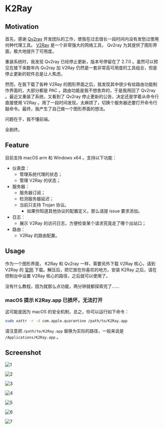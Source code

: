# K2Ray

## Motivation

首先，感谢 [Qv2ray](https://qv2ray.net/) 开发团队的工作，使我在过去很长一段时间内没有发愁过使用何种代理工具。 [V2Ray](https://www.v2fly.org) 是一个非常强大的网络工具， Qv2ray 为其提供了图形界面，极大地提升了可用度。

重装系统时，我发现 Qv2ray 已经停止更新，版本号停留在了 2.7.0 。虽然可以预见在接下来数年内 Qv2ray 加 V2Ray 仍然是一套非常高可用度的工具组合，但是停止更新的软件总是让人焦虑。

然而，在我下载了各种 V2Ray 的图形界面之后，我发现其中很少有给路由功能制作界面的，大部分都是 PAC 。路由功能是我不想舍弃的，于是我用回了 Qv2ray 。最近又重装了系统，又看到了 Qv2ray 停止更新的公告，决定还是学着从命令行直接使用 V2Ray 。用了一段时间发现，太麻烦了，切换个服务器还要打开命令行敲命令。最终，我产生了自己做一个图形界面的想法。

问题在于，我不懂前端。

全剧终。

## Feature

目前支持 macOS arm 和 Windows x64 。支持以下功能：

- 仪表盘：
  - 管理系统代理的状态；
  - 管理 V2Ray 的状态；
- 服务器：
  - 服务器订阅；
  - 检测服务器延迟；
  - 当前只支持 Trojan 协议。
    - 如果你知道其他协议的配置定义，那么请提 issue 要求添加。
- 日志：
  - 展示 V2Ray 的访问日志，方便检查某个请求究竟走了哪个出站口；
- 路由：
  - V2Ray 的路由配置。

## Usage

作为一个图形界面， K2Ray 和 Qv2ray 一样，需要另外下载 V2Ray 核心，请到 V2Ray 的 [官网](https://www.v2fly.org) 下载。解压后，把它放在你喜欢的地方。安装 K2Ray 之后，请在控制台中设置 V2Ray 核心的路径，之后就可以使用了。

没有什么教程，因为就那么点功能，两分钟就都探索完了……

### macOS 提示 K2Ray.app 已损坏，无法打开

这可能是因为 macOS 的安全机制，总之，你可以运行如下命令：

``` bash
sudo xattr -r -d com.apple.quarantine /path/to/K2Ray.app
```

请注意把 `/path/to/K2Ray.app` 替换为实际的路径，一般来说是 `/Applications/K2Ray.app` 。

## Screenshot

![1](doc/1.png)

![2](doc/2.png)

![3](doc/3.png)

![4](doc/4.png)

![5](doc/5.png)

![6](doc/6.png)

![7](doc/7.png)
